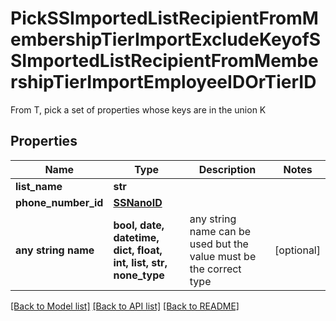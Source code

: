 # PickSSImportedListRecipientFromMembershipTierImportExcludeKeyofSSImportedListRecipientFromMembershipTierImportEmployeeIDOrTierID

From T, pick a set of properties whose keys are in the union K

## Properties
Name | Type | Description | Notes
------------ | ------------- | ------------- | -------------
**list_name** | **str** |  | 
**phone_number_id** | [**SSNanoID**](SSNanoID.md) |  | 
**any string name** | **bool, date, datetime, dict, float, int, list, str, none_type** | any string name can be used but the value must be the correct type | [optional]

[[Back to Model list]](../README.md#documentation-for-models) [[Back to API list]](../README.md#documentation-for-api-endpoints) [[Back to README]](../README.md)


